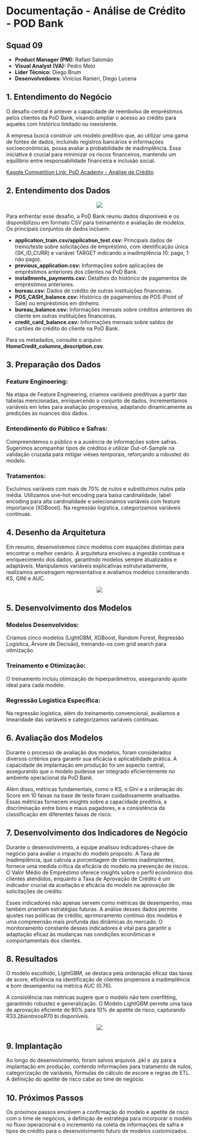 # Documentação - Análise de Crédito - POD Bank

## Squad 09

- **Product Manager (PM):** Rafael Salomão
- **Visual Analyst (VA):** Pedro Melo
- **Líder Técnico:** Diego Brum
- **Desenvolvedores:** Vinicius Ranieri, Diego Lucena

## 1. Entendimento do Negócio

O desafio central é antever a capacidade de reembolso de empréstimos pelos clientes da PoD Bank, visando ampliar o acesso ao crédito para aqueles com histórico limitado ou inexistente. 

A empresa busca construir um modelo preditivo que, ao utilizar uma gama de fontes de dados, incluindo registros bancários e informações socioeconômicas, possa avaliar a probabilidade de inadimplência. Essa iniciativa é crucial para minimizar os riscos financeiros, mantendo um equilíbrio entre responsabilidade financeira e inclusão social.

[Kaggle Competition Link: PoD Academy - Análise de Crédito](https://www.kaggle.com/competitions/pod-academy-analise-de-credito-para-fintech/overview)

## 2. Entendimento dos Dados

<p align="center">
  <img src="04 - Imagens/Modelo Entidade Relacionamento dos Dados.jpg">
</p>

Para enfrentar esse desafio, a PoD Bank reuniu dados disponíveis e os disponibilizou em formato CSV para treinamento e avaliação de modelos. Os principais conjuntos de dados incluem:

- **application_train.csv/application_test.csv:** Principais dados de treino/teste sobre solicitações de empréstimo, com identificação única (SK_ID_CURR) e variável TARGET indicando a inadimplência (0: pago, 1: não pago).
- **previous_application.csv:** Informações sobre aplicações de empréstimos anteriores dos clientes na PoD Bank.
- **installments_payments.csv:** Detalhes do histórico de pagamentos de empréstimos anteriores.
- **bureau.csv:** Dados de crédito de outras instituições financeiras.
- **POS_CASH_balance.csv:** Histórico de pagamentos de POS (Point of Sale) ou empréstimos em dinheiro.
- **bureau_balance.csv:** Informações mensais sobre créditos anteriores do cliente em outras instituições financeiras.
- **credit_card_balance.csv:** Informações mensais sobre saldos de cartões de crédito do cliente na PoD Bank.

Para os metadados, consulte o arquivo **HomeCredit_columns_description.csv**.

## 3. Preparação dos Dados

### Feature Engineering:

Na etapa de Feature Engineering, criamos variáveis preditivas a partir das tabelas mencionadas, enriquecendo o conjunto de dados. Incrementamos variáveis em lotes para avaliação progressiva, adaptando dinamicamente as predições às nuances dos dados.

### Entendimento do Público e Safras:

Compreendemos o público e a ausência de informações sobre safras. Sugerimos acompanhar tipos de créditos e utilizar Out-of-Sample na validação cruzada para mitigar viéses temporais, reforçando a robustez do modelo.

### Tratamentos:

Excluímos variáveis com mais de 70% de nulos e substituímos nulos pela média. Utilizamos one-hot encoding para baixa cardinalidade, label encoding para alta cardinalidade e selecionamos variáveis com feature importance (XGBoost). Na regressão logística, categorizamos variáveis contínuas.

## 4. Desenho da Arquitetura

Em resumo, desenvolvemos cinco modelos com equações distintas para encontrar o melhor cenário. A arquitetura envolveu a ingestão contínua e enriquecimento dos dados, garantindo modelos sempre atualizados e adaptáveis. Manipulamos variáveis explicativas estruturadamente, realizamos amostragem representativa e avaliamos modelos considerando KS, GINI e AUC.

<p align="center">
  <img src="04 - Imagens/Arquitetura Modelo Credito.PNG">
</p>

## 5. Desenvolvimento dos Modelos

### Modelos Desenvolvidos:

Criamos cinco modelos (LightGBM, XGBoost, Random Forest, Regressão Logística, Árvore de Decisão), treinando-os com grid search para otimização.

### Treinamento e Otimização:

O treinamento incluiu otimização de hiperparâmetros, assegurando ajuste ideal para cada modelo.

### Regressão Logística Específica:

Na regressão logística, além do treinamento convencional, avaliamos a linearidade das variáveis e categorizamos variáveis contínuas.

## 6. Avaliação dos Modelos

Durante o processo de avaliação dos modelos, foram considerados diversos critérios para garantir sua eficácia e aplicabilidade prática. A capacidade de implantação em produção foi um aspecto central, assegurando que o modelo pudesse ser integrado eficientemente no ambiente operacional da PoD Bank. 

Além disso, métricas fundamentais, como o KS, o Gini e a ordenação do Score em 10 faixas na base de teste foram cuidadosamente analisadas. Essas métricas fornecem insights sobre a capacidade preditiva, a discriminação entre bons e maus pagadores, e a consistência da classificação em diferentes faixas de risco.

## 7. Desenvolvimento dos Indicadores de Negócio

Durante o desenvolvimento, a equipe analisou indicadores-chave de negócio para avaliar o impacto do modelo proposto. A Taxa de Inadimplência, que calcula a porcentagem de clientes inadimplentes, fornece uma medida crítica da eficácia do modelo na prevenção de riscos. O Valor Médio de Empréstimo oferece insights sobre o perfil econômico dos clientes atendidos, enquanto a Taxa de Aprovação de Crédito é um indicador crucial da aceitação e eficácia do modelo na aprovação de solicitações de crédito.

Esses indicadores não apenas servem como métricas de desempenho, mas também orientam estratégias futuras. A análise desses dados permite ajustes nas políticas de crédito, aprimoramento contínuo dos modelos e uma compreensão mais profunda das dinâmicas do mercado. O monitoramento constante desses indicadores é vital para garantir a adaptação eficaz às mudanças nas condições econômicas e comportamentais dos clientes.

## 8. Resultados

O modelo escolhido, LightGBM, se destaca pela ordenação eficaz das taxas de score, eficiência na identificação de clientes propensos a inadimplência e bom desempenho na métrica AUC (0.76). 

A consistência nas métricas sugere que o modelo não tem overfitting, garantindo robustez e generalização. O Modelo LightGBM permite uma taxa de aprovação eficiente de 80% para 10% de apetite de risco, capturando R$33.2 bi entre os R$70 bi disponíveis.

<p align="center">
  <img src="04 - Imagens/Avaliacao - LightGBM.png">
</p>

## 9. Implantação

Ao longo do desenvolvimento, foram salvos arquivos .pkl e .py para a implantação em produção, contendo informações para tratamento de nulos, categorização de variáveis, fórmulas de cálculo de escore e regras de ETL. A definição do apetite de risco cabe ao time de negócio.

## 10. Próximos Passos

Os próximos passos envolvem a confirmação do modelo e apetite de risco com o time de negócios, a definição de estratégia para incorporar o modelo no fluxo operacional e o incremento na coleta de informações de safra e tipos de crédito para o desenvolvimento futuro de modelos customizados.
